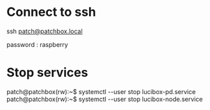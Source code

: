 # Connect to ssh

ssh patch@patchbox.local

password : raspberry



# Stop services

patch@patchbox(rw):~$ systemctl --user stop lucibox-pd.service
patch@patchbox(rw):~$ systemctl --user stop lucibox-node.service

